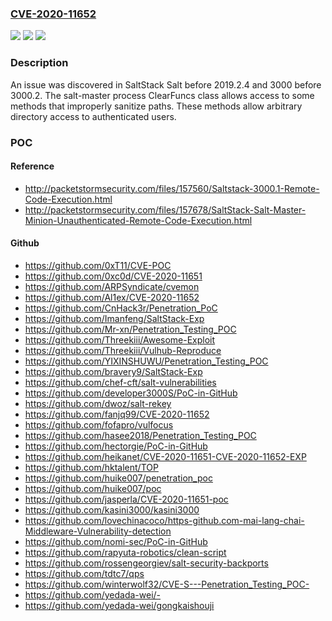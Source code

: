 ### [CVE-2020-11652](https://cve.mitre.org/cgi-bin/cvename.cgi?name=CVE-2020-11652)
![](https://img.shields.io/static/v1?label=Product&message=n%2Fa&color=blue)
![](https://img.shields.io/static/v1?label=Version&message=n%2Fa&color=blue)
![](https://img.shields.io/static/v1?label=Vulnerability&message=n%2Fa&color=brighgreen)

### Description

An issue was discovered in SaltStack Salt before 2019.2.4 and 3000 before 3000.2. The salt-master process ClearFuncs class allows access to some methods that improperly sanitize paths. These methods allow arbitrary directory access to authenticated users.

### POC

#### Reference
- http://packetstormsecurity.com/files/157560/Saltstack-3000.1-Remote-Code-Execution.html
- http://packetstormsecurity.com/files/157678/SaltStack-Salt-Master-Minion-Unauthenticated-Remote-Code-Execution.html

#### Github
- https://github.com/0xT11/CVE-POC
- https://github.com/0xc0d/CVE-2020-11651
- https://github.com/ARPSyndicate/cvemon
- https://github.com/Al1ex/CVE-2020-11652
- https://github.com/CnHack3r/Penetration_PoC
- https://github.com/Imanfeng/SaltStack-Exp
- https://github.com/Mr-xn/Penetration_Testing_POC
- https://github.com/Threekiii/Awesome-Exploit
- https://github.com/Threekiii/Vulhub-Reproduce
- https://github.com/YIXINSHUWU/Penetration_Testing_POC
- https://github.com/bravery9/SaltStack-Exp
- https://github.com/chef-cft/salt-vulnerabilities
- https://github.com/developer3000S/PoC-in-GitHub
- https://github.com/dwoz/salt-rekey
- https://github.com/fanjq99/CVE-2020-11652
- https://github.com/fofapro/vulfocus
- https://github.com/hasee2018/Penetration_Testing_POC
- https://github.com/hectorgie/PoC-in-GitHub
- https://github.com/heikanet/CVE-2020-11651-CVE-2020-11652-EXP
- https://github.com/hktalent/TOP
- https://github.com/huike007/penetration_poc
- https://github.com/huike007/poc
- https://github.com/jasperla/CVE-2020-11651-poc
- https://github.com/kasini3000/kasini3000
- https://github.com/lovechinacoco/https-github.com-mai-lang-chai-Middleware-Vulnerability-detection
- https://github.com/nomi-sec/PoC-in-GitHub
- https://github.com/rapyuta-robotics/clean-script
- https://github.com/rossengeorgiev/salt-security-backports
- https://github.com/tdtc7/qps
- https://github.com/winterwolf32/CVE-S---Penetration_Testing_POC-
- https://github.com/yedada-wei/-
- https://github.com/yedada-wei/gongkaishouji

